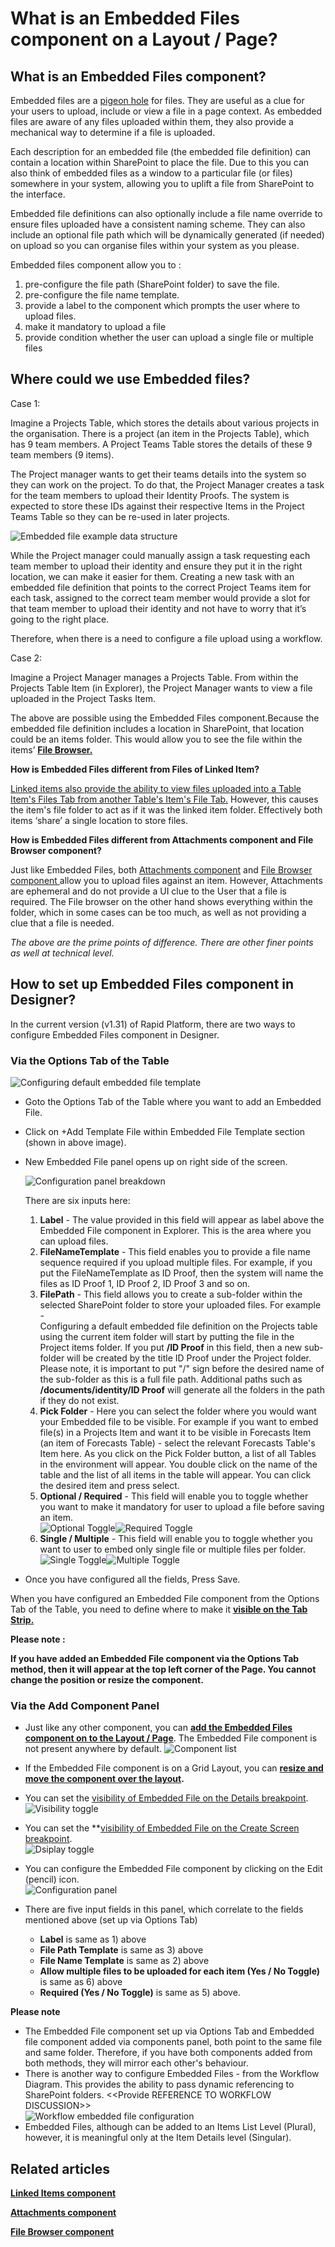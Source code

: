 # What is an Embedded Files component on a Layout / Page?

## **What is an Embedded Files component?**

  
Embedded files are a [pigeon hole](https://en.wikipedia.org/wiki/Pigeon-hole_messagebox) for files. They are useful as a clue for your users to upload, include or view a file in a page context. As embedded files are aware of any files uploaded within them, they also provide a mechanical way to determine if a file is uploaded.

Each description for an embedded file (the embedded file definition) can contain a location within SharePoint to place the file. Due to this you can also think of embedded files as a window to a particular file (or files) somewhere in your system, allowing you to uplift a file from SharePoint to the interface.

Embedded file definitions can also optionally include a file name override to ensure files uploaded have a consistent naming scheme. They can also include an optional file path which will be dynamically generated (if needed) on upload so you can organise files within your system as you please.

Embedded files component allow you to :

1. pre-configure the file path (SharePoint folder) to save the file.
2. pre-configure the file name template.
3. provide a label to the component which prompts the user where to upload files.
4. make it mandatory to upload a file
5. provide condition whether the user can upload a single file or multiple files

## **Where could we use Embedded files?** 

Case 1:

Imagine a Projects Table, which stores the details about various projects in the organisation. There is a project (an item in the Projects Table), which has 9 team members. A Project Teams Table stores the details of these 9 team members (9 items).

The Project manager wants to get their teams details into the system so they can work on the project. To do that, the Project Manager creates a task for the team members to upload their Identity Proofs. The system is expected to store these IDs against their respective Items in the Project Teams Table so they can be re-used in later projects.

![Embedded file example data structure](<Embedded file example data structure.png>)

While the Project manager could manually assign a task requesting each team member to upload their identity and ensure they put it in the right location, we can make it easier for them. Creating a new task with an embedded file definition that points to the correct Project Teams item for each task, assigned to the correct team member would provide a slot for that team member to upload their identity and not have to worry that it’s going to the right place.

Therefore, when there is a need to configure a file upload using a workflow.

Case 2:

Imagine a Project Manager manages a Projects Table. From within the Projects Table Item (in Explorer), the Project Manager wants to view a file uploaded in the Project Tasks Item.

The above are possible using the Embedded Files component.Because the embedded file definition includes a location in SharePoint, that location could be an items folder. This would allow you to see the file within the items’ **[File Browser.](https://docs.rapidplatform.com/books/experiences/page/what-is-a-file-browser-component-on-a-layout-page "What is a File Browser component on a Layout / Page?")**

**How is Embedded Files different from Files of Linked Item?**

[Linked items also provide the ability to view files uploaded into a Table Item's Files Tab from another Table's Item's File Tab.](https://docs.rapidplatform.com/books/experiences/page/how-to-view-update-table-options-of-an-existing-table-in-designer#bkmrk-5.-copy-linked-items) However, this causes the item's file folder to act as if it was the linked item folder. Effectively both items ‘share’ a single location to store files.

**How is Embedded Files different from Attachments component and File Browser component?**

Just like Embedded Files, both [Attachments component](https://docs.rapidplatform.com/books/experiences/page/what-is-an-attachments-component-on-a-layout-page "What is an Attachments component on a Layout / Page?") and [File Browser component ](https://docs.rapidplatform.com/books/experiences/page/what-is-a-file-browser-component-on-a-layout-page "What is a File Browser component on a Layout / Page?")allow you to upload files against an item. However, Attachments are ephemeral and do not provide a UI clue to the User that a file is required. The File browser on the other hand shows everything within the folder, which in some cases can be too much, as well as not providing a clue that a file is needed.

*The above are the prime points of difference. There are other finer points as well at technical level.*

## **How to set up Embedded Files component in Designer?**

In the current version (v1.31) of Rapid Platform, there are two ways to configure Embedded Files component in Designer.

### **Via the Options Tab of the Table**

![Configuring default embedded file template](<Configuring default embedded file template.png>)

- Goto the Options Tab of the Table where you want to add an Embedded File.
- Click on +Add Template File within Embedded File Template section (shown in above image).
- New Embedded File panel opens up on right side of the screen.

    ![Configuration panel breakdown](<Configuration panel breakdown.png>)

    There are six inputs here:

    1. **Label** - The value provided in this field will appear as label above the Embedded File component in Explorer. This is the area where you can upload files.
    2. **FileNameTemplate** - This field enables you to provide a file name sequence required if you upload multiple files. For example, if you put the FileNameTemplate as ID Proof, then the system will name the files as ID Proof 1, ID Proof 2, ID Proof 3 and so on.
    3. **FilePath** - This field allows you to create a sub-folder within the selected SharePoint folder to store your uploaded files. For example -   
        Configuring a default embedded file definition on the Projects table using the current item folder will start by putting the file in the Project items folder. If you put **/ID Proof** in this field, then a new sub-folder will be created by the title ID Proof under the Project folder. Please note, it is important to put "/" sign before the desired name of the sub-folder as this is a full file path. Additional paths such as **/documents/identity/ID Proof** will generate all the folders in the path if they do not exist.
    4. **Pick Folder** - Here you can select the folder where you would want your Embedded file to be visible. For example if you want to embed file(s) in a Projects Item and want it to be visible in Forecasts Item (an item of Forecasts Table) - select the relevant Forecasts Table's Item here. As you click on the Pick Folder button, a list of all Tables in the environment will appear. You double click on the name of the table and the list of all items in the table will appear. You can click the desired item and press select.
    5. **Optional / Required** - This field will enable you to toggle whether you want to make it mandatory for user to upload a file before saving an item.   
        ![Optional Toggle](<Optional Toggle.png>)![Required Toggle](<Required Toggle.png>)
    6. **Single / Multiple** - This field will enable you to toggle whether you want to user to embed only single file or multiple files per folder.  
        ![Single Toggle](<Single Toggle.png>)![Multiple Toggle](<Multiple Toggle.png>)

- Once you have configured all the fields, Press Save.

When you have configured an Embedded File component from the Options Tab of the Table, you need to define where to make it **[visible on the Tab Strip.](https://docs.rapidplatform.com/books/experiences/page/what-are-the-available-layouts-for-pages#bkmrk-tab-strip-0)**

**Please note :**

**If you have added an Embedded File component via the Options Tab method, then it will appear at the top left corner of the Page. You cannot change the position or resize the component.**

### **Via the Add Component Panel** 
    
    
- Just like any other component, you can **[add the Embedded Files component on to the Layout / Page](https://docs.rapidplatform.com/books/experiences/page/how-to-add-a-component-to-a-layout-page "How to add a component to a Layout / Page?")**. The Embedded File component is not present anywhere by default. 
    ![Component list](<Component list.png>)
- If the Embedded File component is on a Grid Layout, you can **[resize and move the component over the layout](https://docs.rapidplatform.com/books/experiences/page/how-to-arrange-a-component-on-grid-layout "How to arrange a component on Grid layout?").**
- You can set the [visibility of Embedded File on the Details breakpoint](https://docs.rapidplatform.com/books/experiences/page/how-to-set-a-component-to-be-visible-hidden-on-item-details-and-create-breakpoints "How to set a component to be visible / hidden on 'Item Details' and 'Create' breakpoints?").   
    ![Visibility toggle](<../Visiblity toggle.png>)
- You can set the **[visibility of Embedded File on the Create Screen breakpoint](https://docs.rapidplatform.com/books/experiences/page/how-to-set-a-component-to-be-visible-hidden-on-item-details-and-create-breakpoints "How to set a component to be visible / hidden on 'Item Details' and 'Create' breakpoints?").   
    ![Dsiplay toggle](<../Display toggle.png>)
- You can configure the Embedded File component by clicking on the Edit (pencil) icon.   
    ![Configuration panel](<Configuration panel.png>)
    
- There are five input fields in this panel, which correlate to the fields mentioned above (set up via Options Tab) 
  - **Label** is same as 1) above
  - **File Path Template** is same as 3) above
  - **File Name Template** is same as 2) above
  - **Allow multiple files to be uploaded for each item (Yes / No Toggle)** is same as 6) above
  - **Required (Yes / No Toggle)** is same as 5) above.

**Please note**

- The Embedded File component set up via Options Tab and Embedded file component added via components panel, both point to the same file and same folder. Therefore, if you have both components added from both methods, they will mirror each other's behaviour.
- There is another way to configure Embedded Files - from the Workflow Diagram. This provides the ability to pass dynamic referencing to SharePoint folders. &lt;&lt;Provide REFERENCE TO WORKFLOW DISCUSSION&gt;&gt;  
    ![Workflow embedded file configuration](<Workflow embedded file configuration.png>)
- Embedded Files, although can be added to an Items List Level (Plural), however, it is meaningful only at the Item Details level (Singular).

## **Related articles**

[**Linked Items component**](https://docs.rapidplatform.com/books/experiences/page/what-is-a-linked-items-component-on-a-layout-page "What is a Linked Items component on a Layout / Page?")

[**Attachments component**](https://docs.rapidplatform.com/books/experiences/page/what-is-an-attachments-component-on-a-layout-page "What is an Attachments component on a Layout / Page?")

[**File Browser component**](https://docs.rapidplatform.com/books/experiences/page/what-is-a-file-browser-component-on-a-layout-page "What is a File Browser component on a Layout / Page?")

